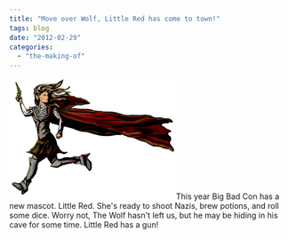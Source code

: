 ```yaml
---
title: "Move over Wolf, Little Red has come to town!"
tags: blog
date: "2012-02-29"
categories: 
  - "the-making-of"
---
```


[![Little Red](/images/little-red-no-background-300x219.png "Little Red")](http://www.bigbadcon.com/wp-content/uploads/2012/02/little-red-no-background.png)This year Big Bad Con has a new mascot. Little Red. She's ready to shoot Nazis, brew potions, and roll some dice. Worry not, The Wolf hasn't left us, but he may be hiding in his cave for some time. Little Red has a gun!
